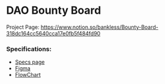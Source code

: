 # DAO Bounty Board

Project Page:
https://www.notion.so/bankless/Bounty-Board-318dc164cc5640cca17e0fb5f484fd90


### Specifications:

- [Specs page](https://docs.google.com/document/d/1VJXin9Uoqt54JjfQEtyM11XESb2l4C1SSAzgc0kvxIs/edit?usp=sharing)
- [Figma](https://www.figma.com/file/venmq7OWr8iRsjR9ecttvc/Untitled?node-id=1%3A7)
- [FlowChart](https://cdn.discordapp.com/attachments/834940559750725633/850804453191974982/unknown.png)
